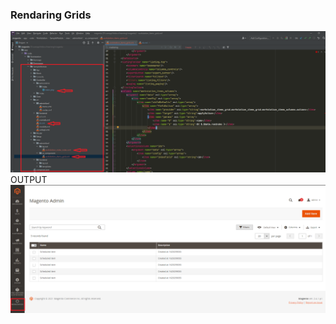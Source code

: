 ### Rendaring Grids


![alt text](./docs/ui_component_admin_data_show.png)
<br/>
OUTPUT
<br/>
![alt text](./docs/ui_component_admin_data_show2.png)
